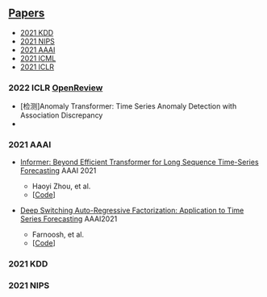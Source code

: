 
## [Papers](#2021-AAAI)
* [2021 KDD](#2021-KDD)
* [2021 NIPS](#2021-NIPS)
* [2021 AAAI](#2021-AAAI)
* [2021 ICML](#2021-ICML)
* [2021 ICLR](#2021-ICLR)

### 2022 ICLR [OpenReview](https://github.com/kashif/ICLR2021-OpenReviewData/tree/iclr2022)
- [检测]Anomaly Transformer: Time Series Anomaly Detection with Association Discrepancy
- 
### 2021 AAAI
- [Informer: Beyond Efficient Transformer for Long Sequence Time-Series Forecasting](https://arxiv.org/abs/2012.07436) AAAI 2021

  - Haoyi Zhou, et al.
  - [[Code](https://github.com/zhouhaoyi/Informer2020)]

- [Deep Switching Auto-Regressive Factorization: Application to Time Series Forecasting](https://arxiv.org/abs/2009.05135) AAAI2021
  - Farnoosh, et al.
  - [[Code](https://github.com/ostadabbas/DSARF)]


### 2021 KDD

### 2021 NIPS

